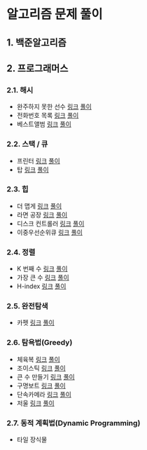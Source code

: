 # 알고리즘 문제 풀이

## 1. 백준알고리즘





## 2. 프로그래머스

### 2.1. 해시

- 완주하지 못한 선수 [링크](https://programmers.co.kr/learn/courses/30/lessons/42576) [풀이](https://github.com/dj9308/algorithm/blob/master/programmers/Hash1.java)
- 전화번호 목록 [링크](https://programmers.co.kr/learn/courses/30/lessons/42577) [풀이](https://github.com/dj9308/algorithm/blob/master/programmers/Hash2.java)
- 베스트앨범 [링크](https://programmers.co.kr/learn/courses/30/lessons/42579) [풀이](https://github.com/dj9308/algorithm/blob/master/programmers/Hash4.java)

### 2.2. 스택 / 큐

- 프린터 [링크](https://programmers.co.kr/learn/courses/30/lessons/42576) [풀이](https://github.com/dj9308/algorithm/blob/master/programmers/StackQueue1.java)
- 탑 [링크](https://programmers.co.kr/learn/courses/30/lessons/42588) [풀이](https://github.com/dj9308/algorithm/blob/master/programmers/StackQueue2.java)

### 2.3. 힙

- 더 맵게 [링크](https://programmers.co.kr/learn/courses/30/lessons/42626) [풀이](https://github.com/dj9308/algorithm/blob/master/programmers/Heap1.java)
- 라면 공장 [링크](https://programmers.co.kr/learn/courses/30/lessons/42629) [풀이](https://github.com/dj9308/algorithm/blob/master/programmers/Heap2.java)
- 디스크 컨트롤러 [링크](https://programmers.co.kr/learn/courses/30/lessons/42627) [풀이](https://github.com/dj9308/algorithm/blob/master/programmers/Heap3.java)
- 이중우선순위큐 [링크](https://programmers.co.kr/learn/courses/30/lessons/42628) [풀이](https://github.com/dj9308/algorithm/blob/master/programmers/Heap4.java)

### 2.4. 정렬

- K 번째 수 [링크](https://programmers.co.kr/learn/courses/30/lessons/42748) [풀이](https://github.com/dj9308/algorithm/blob/master/programmers/Sort1.java)
- 가장 큰 수 [링크](https://programmers.co.kr/learn/courses/30/lessons/42746) [풀이](https://github.com/dj9308/algorithm/blob/master/programmers/Sort2.java)
- H-index [링크](https://programmers.co.kr/learn/courses/30/lessons/42747) [풀이](https://github.com/dj9308/algorithm/blob/master/programmers/Sort3.java)

### 2.5.  완전탐색

- 카펫 [링크](https://programmers.co.kr/learn/courses/30/lessons/42842) [풀이](https://github.com/dj9308/algorithm/blob/master/programmers/Carpet.java)

### 2.6.  탐욕법(Greedy)

- 체육복 [링크](https://programmers.co.kr/learn/courses/30/lessons/42862) [풀이](https://github.com/dj9308/algorithm/blob/master/programmers/Greedy1.java)
- 조이스틱 [링크](https://programmers.co.kr/learn/courses/30/lessons/42860) [풀이](https://github.com/dj9308/algorithm/blob/master/programmers/JoyStick.java)
- 큰 수 만들기 [링크](https://programmers.co.kr/learn/courses/30/lessons/42883) [풀이](https://github.com/dj9308/algorithm/blob/master/programmers/Greedy3.java)
- 구명보트 [링크](https://programmers.co.kr/learn/courses/30/lessons/42885) [풀이](https://github.com/dj9308/algorithm/blob/master/programmers/Greedy3.java)
- 단속카메라 [링크](https://programmers.co.kr/learn/courses/30/lessons/42884) [풀이](https://github.com/dj9308/algorithm/blob/master/programmers/Dansock.java)
- 저울 [링크](https://programmers.co.kr/learn/courses/30/lessons/42886) [풀이](https://github.com/dj9308/algorithm/blob/master/programmers/Scale.java)

### 2.7.  동적 계획법(Dynamic  Programming)

- 타일 장식물